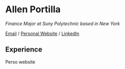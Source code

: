 # Allen Portilla

_Finance Major at Suny Polytechnic based in New York_<br>

[Email](mailto:allenj.port.com) / [Personal Website](https://allenjport.github.io/) / [LinkedIn](https://www.linkedin.com/in/allenportilla/)

## Experience

Perso website 
